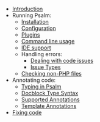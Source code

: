 - [Introduction](introduction.md)
- Running Psalm:
    - [Installation](installation.md)
    - [Configuration](configuration.md)
    - [Plugins](plugins.md)
    - [Command line usage](running_psalm.md)
    - [IDE support](language_server.md)
    - Handling errors:
        - [Dealing with code issues](dealing_with_code_issues.md)
        - [Issue Types](issues.md)
    - [Checking non-PHP files](checking_non_php_files.md)
- Annotating code:
    - [Typing in Psalm](typing_in_psalm.md)
    - [Docblock Type Syntax](docblock_type_syntax.md)
    - [Supported Annotations](supported_annotations.md)
    - [Template Annotations](templated_annotations.md)
 - [Fixing code](fixing_code.md)
 

